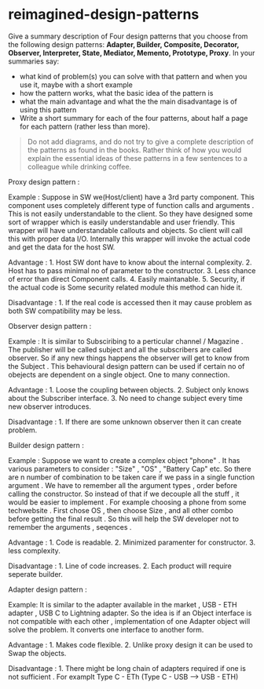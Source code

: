 # reimagined-design-patterns

Give a summary description of Four design patterns that you choose from the following design patterns: **Adapter,  Builder, Composite, Decorator, Observer, Interpreter, State, Mediator, Memento, Prototype, Proxy**. In your summaries say:

- what kind of problem(s) you can solve with that pattern and when you use it, maybe with a short example
- how the pattern works, what the basic idea of the pattern is
- what the main advantage and what the the main disadvantage is of using this pattern
- Write a short summary for each of the four patterns, about half a page for each pattern (rather less than more). 

> Do not add diagrams, and do not try to give a complete description of the patterns as found in the books. Rather think of how you would explain the essential ideas of these patterns in a few sentences to a colleague while drinking coffee.

Proxy design pattern :

Example : Suppose in SW we(Host/client) have a 3rd party component. This component uses completely different type of function calls and arguments . This is not easily understandable to the client. So they have designed some sort of wrapper which is easily understandable and user friendly. This wrapper will have understandable callouts and objects. So client will call this with proper data I/O. Internally this wrapper will invoke the actual code and get the data for the host SW.

Advantage : 1. Host SW dont have to know about the internal complexity.
	    2. Host has to pass minimal no of parameter to the constructor.
            3. Less chance of error than direct Component calls.
	    4. Easily maintanable.
	    5. Security, if the actual code is Some security related module this method can hide it.

Disadvantage : 1. If the real code is accessed then it may cause problem as both SW compatibility may be less.


Observer design pattern : 

Example  : It is similar to Subsciribing to a perticular channel / Magazine . The publisher will be called subject and all the subscribers are called observer. So if any new things happens the observer will get to know from the Subject . This behavioural design pattern can be used if certain no of obejects are dependent on a single object. One to many connection.

Advantage : 1. Loose the coupling between objects.
            2. Subject only knows about the Subscriber interface.
	    3. No need to change subject every time new observer introduces. 
            
Disadvantage : 
            1. If there are some unknown observer then it can create problem. 


Builder design pattern :

Example : Suppose we want to create a complex object "phone" . It has various parameters to consider : "Size" , "OS" , "Battery Cap" etc. So there are n number of combination to be taken care if we pass in a single function argument . We have to remember all the argument types , order before calling the constructor. So instead of that if we decouple all the stuff , it would be easier to implement .  For example choosing a phone from some techwebsite . First chose OS , then choose Size , and all other combo before getting the final result . So this will help the SW developer not to remember the arguments , seqences . 

Advantage : 1. Code is readable. 
	    2. Minimized paramenter for constructor.
            3. less complexity.

Disadvantage : 1. Line of code increases.
               2. Each product will require seperate builder. 


Adapter design pattern  : 

Example: It is similar to the adapter available in the market , USB - ETH adapter , USB C to Lightning adapter. So the idea is if an Object interface is not compatible with each other , implementation of one Adapter object will solve the problem. It converts one interface to another form.

Advantage : 1. Makes code flexible. 
            2. Unlike proxy design it can be used to Swap the objects.

Disadvantage : 1. There might be long chain of adapters required if one is not sufficient . For examplt Type C - ETh (Type C - USB --> USB - ETH)
